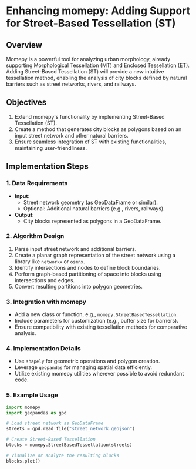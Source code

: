 # Enhancing momepy: Adding Support for Street-Based Tessellation (ST)

## Overview

Momepy is a powerful tool for analyzing urban morphology, already supporting Morphological Tessellation (MT) and Enclosed Tessellation (ET). Adding Street-Based Tessellation (ST) will provide a new intuitive tessellation method, enabling the analysis of city blocks defined by natural barriers such as street networks, rivers, and railways.

## Objectives

1. Extend momepy's functionality by implementing Street-Based Tessellation (ST).
2. Create a method that generates city blocks as polygons based on an input street network and other natural barriers.
3. Ensure seamless integration of ST with existing functionalities, maintaining user-friendliness.

## Implementation Steps

### 1. Data Requirements
- **Input**: 
  - Street network geometry (as GeoDataFrame or similar).
  - Optional: Additional natural barriers (e.g., rivers, railways).
- **Output**: 
  - City blocks represented as polygons in a GeoDataFrame.

### 2. Algorithm Design
1. Parse input street network and additional barriers.
2. Create a planar graph representation of the street network using a library like `networkx` or `osmnx`.
3. Identify intersections and nodes to define block boundaries.
4. Perform graph-based partitioning of space into blocks using intersections and edges.
5. Convert resulting partitions into polygon geometries.

### 3. Integration with momepy
- Add a new class or function, e.g., `momepy.StreetBasedTessellation`.
- Include parameters for customization (e.g., buffer size for barriers).
- Ensure compatibility with existing tessellation methods for comparative analysis.

### 4. Implementation Details
- Use `shapely` for geometric operations and polygon creation.
- Leverage `geopandas` for managing spatial data efficiently.
- Utilize existing momepy utilities wherever possible to avoid redundant code.

### 5. Example Usage
```python
import momepy
import geopandas as gpd

# Load street network as GeoDataFrame
streets = gpd.read_file("street_network.geojson")

# Create Street-Based Tessellation
blocks = momepy.StreetBasedTessellation(streets)

# Visualize or analyze the resulting blocks
blocks.plot()